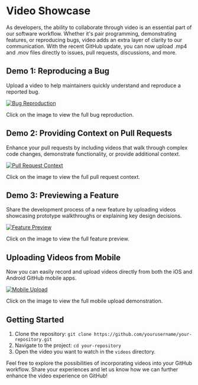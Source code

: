 # Video Showcase

As developers, the ability to collaborate through video is an essential part of our software workflow. Whether it's pair programming, demonstrating features, or reproducing bugs, video adds an extra layer of clarity to our communication. With the recent GitHub update, you can now upload .mp4 and .mov files directly to issues, pull requests, discussions, and more.

## Demo 1: Reproducing a Bug

Upload a video to help maintainers quickly understand and reproduce a reported bug.

[![Bug Reproduction](https://img.youtube.com/vi/VIDEO_ID_1/0.jpg)](https://www.youtube.com/watch?v=D9CLhQdLp8w)


Click on the image to view the full bug reproduction.

## Demo 2: Providing Context on Pull Requests

Enhance your pull requests by including videos that walk through complex code changes, demonstrate functionality, or provide additional context.

[![Pull Request Context](https://img.youtube.com/vi/VIDEO_ID_2/0.jpg)](https://www.youtube.com/watch?v=VIDEO_ID_2)

Click on the image to view the full pull request context.

## Demo 3: Previewing a Feature

Share the development process of a new feature by uploading videos showcasing prototype walkthroughs or explaining key design decisions.

[![Feature Preview](https://img.youtube.com/vi/VIDEO_ID_3/0.jpg)](https://www.youtube.com/watch?v=VIDEO_ID_3)

Click on the image to view the full feature preview.

## Uploading Videos from Mobile

Now you can easily record and upload videos directly from both the iOS and Android GitHub mobile apps.

[![Mobile Upload](https://img.youtube.com/vi/VIDEO_ID_MOBILE/0.jpg)](https://www.youtube.com/watch?v=VIDEO_ID_MOBILE)

Click on the image to view the full mobile upload demonstration.

## Getting Started

1. Clone the repository: `git clone https://github.com/yourusername/your-repository.git`
2. Navigate to the project: `cd your-repository`
3. Open the video you want to watch in the `videos` directory.

Feel free to explore the possibilities of incorporating videos into your GitHub workflow. Share your experiences and let us know how we can further enhance the video experience on GitHub!
